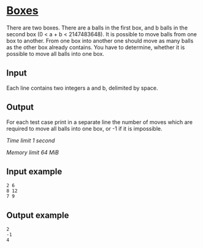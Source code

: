 # [Boxes](https://www.e-olymp.com/en/contests/8903/problems/76951)

There are two boxes. There are a balls in the first box, and b balls in the second box (0 < a + b < 2147483648). It is possible to move balls from one box to another. From one box into another one should move as many balls as the other box already contains. You have to determine, whether it is possible to move all balls into one box.

## Input

Each line contains two integers a and b, delimited by space.

## Output

For each test case print in a separate line the number of moves which are required to move all balls into one box, or -1 if it is impossible.

_Time limit 1 second_

_Memory limit 64 MiB_

## Input example
```
2 6
8 12
7 9
```

## Output example
```
2
-1
4
```
